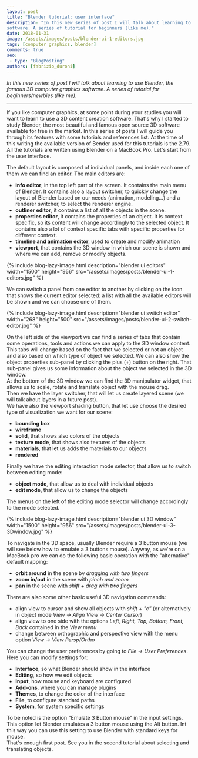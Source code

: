 ```yaml
---
layout: post
title: "Blender tutorial: user interface"
description: "In this new series of post I will talk about learning to use Blender, the famous 3D computer graphics 
software. A series of tutorial for beginners (like me)."
date: 2018-01-31
image: /assets/images/posts/blender-ui-1-editors.jpg
tags: [computer graphics, blender]
comments: true
seo:
 - type: "BlogPosting"
authors: [fabrizio_duroni] 
---
```


*In this new series of post I will talk about learning to use Blender, the famous 3D computer graphics software. A series of tutorial for beginners/newbies (like me).*

---

If you like computer graphics, at some point during your studies you will want to learn to use a 3D content creation software. That's why I started to study Blender, the most beautiful and famous open source 3D software available for free in the market. In this series of posts I will guide you through its features with some tutorials and references list. At the time of this writing the available version of Bender used for this tutorials is the 2.79. All the tutorials are written using Blender on a MacBook Pro.
Let's start from the user interface.

The default layout is composed of individual panels, and inside each one of them we can find an editor. The main editors are:

* **info editor**, in the top left part of the screen. It contains the main menu of Blender. It contains also a layout switcher, to quickly change the layout of Blender based on our needs (animation, modeling...) and a renderer switcher, to select the renderer engine.
* **outliner editor**, it contains a list of all the objects in the scene.
* **properties editor**, it contains the properties of an object. It is context specific, so its content will change accordingly to the selected object. It contains also a lot of context specific tabs with specific properties for different context.
* **timeline and animation editor**, used to create and modify animation
* **viewport**, that contains the 3D window in which our scene is shown and where we can add, remove or modify objects.

{% include blog-lazy-image.html description="blender ui editors" width="1500" height="956" src="/assets/images/posts/blender-ui-1-editors.jpg" %}

We can switch a panel from one editor to another by clicking on the icon that shows the current editor selected: a list with all the available editors will be shown and we can choose one of them.

{% include blog-lazy-image.html description="blender ui switch editor" width="268" height="500" src="/assets/images/posts/blender-ui-2-switch-editor.jpg" %}

On the left side of the viewport we can find a series of tabs that contain some operations, tools and actions we can
 apply to the 3D window content. This tabs will change based on the fact that we selected or not an object and also based on which type of object we selected. We can also show the object properties sub-panel by clicking the plus (+) button on the right. That sub-panel gives us some information about the object we selected in the 3D window.  
 At the bottom of the 3D window we can find the 3D manipulator widget, that allows us to scale, rotate and translate object with the mouse drag.  
 Then we have the layer switcher, that will let us create layered scene (we will talk about layers in a future post).  
 We have also the viewport shading button, that let use choose the desired type of visualization we want for our scene:

* **bounding box**
* **wireframe**
* **solid**, that shows also colors of the objects
* **texture mode**, that shows also textures of the objects
* **materials**, that let us adds the materials to our objects
* **rendered**

Finally we have the editing interaction mode selector, that allow us to switch between editing mode:

* **object mode**, that allow us to deal with individual objects
* **edit mode**, that allow us to change the objects

The menus on the left of the editing mode selector will change accordingly to the mode selected.

{% include blog-lazy-image.html description="blender ui 3D window" width="1500" height="956" src="/assets/images/posts/blender-ui-3-3Dwindow.jpg" %}

To navigate in the 3D space, usually Blender require a 3 button mouse (we will see below how to emulate a 3 buttons mouse). Anyway, as we're on a MacBook pro we can do the following basic operation with the "alternative" default mapping:

* **orbit around** in the scene by *dragging with two fingers*
* **zoom in/out** in the scene with *pinch and zoom*
* **pan** in the scene with *shift + drag with two fingers*

There are also some other basic useful 3D navigation commands:

* align view to cursor and show all objects with *shift + "c"* (or alternatively in object mode *View -> Align  View -> Center Cursor*)
* align view to one side with the options *Left, Right, Top, Bottom, Front, Back* contained in the *View menu*
* change between orthographic and perspective view with the menu option *View -> View Persp/Ortho*

 You can change the user preferences by going to *File -> User Preferences*. Here you can modify settings for:

* **Interface**, so what Blender should show in the interface
* **Editing**, so how we edit objects
* **Input**, how mouse and keyboard are configured 
* **Add-ons**, where you can manage plugins
* **Themes**, to change the color of the interface
* **File**, to configure standard paths
* **System**, for system specific settings

 To be noted is the option "Emulate 3 Button mouse" in the input settings. This option let Blender emulates a 3 
 button mouse using the Alt button. Int this way you can use this setting to use Blender with standard keys for mouse.  
 That's enough first post. See you in the second tutorial about selecting and translating objects.
